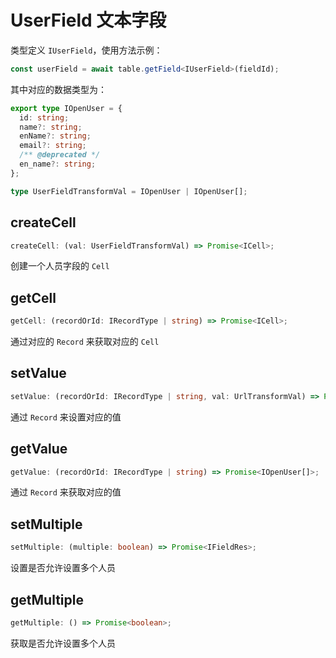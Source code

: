 # UserField 文本字段
类型定义 `IUserField`，使用方法示例：
```typescript
const userField = await table.getField<IUserField>(fieldId);
```
其中对应的数据类型为：
```typescript
export type IOpenUser = {
  id: string;
  name?: string;
  enName?: string;
  email?: string;
  /** @deprecated */
  en_name?: string;
};

type UserFieldTransformVal = IOpenUser | IOpenUser[];
```

## createCell
```typescript
createCell: (val: UserFieldTransformVal) => Promise<ICell>;
```
创建一个人员字段的 `Cell`

## getCell
```typescript
getCell: (recordOrId: IRecordType | string) => Promise<ICell>;
```
通过对应的 `Record` 来获取对应的 `Cell`

## setValue
```typescript
setValue: (recordOrId: IRecordType | string, val: UrlTransformVal) => Promise<boolean>;
```
通过 `Record` 来设置对应的值

## getValue
```typescript
getValue: (recordOrId: IRecordType | string) => Promise<IOpenUser[]>;
```
通过 `Record` 来获取对应的值

## setMultiple
```typescript
setMultiple: (multiple: boolean) => Promise<IFieldRes>;
```
设置是否允许设置多个人员

## getMultiple
```typescript
getMultiple: () => Promise<boolean>;
```
获取是否允许设置多个人员